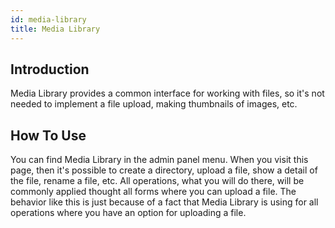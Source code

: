 ```yaml
---
id: media-library
title: Media Library
---
```


## Introduction

Media Library provides a common interface for working with files, so it's not needed to implement a file upload, making
thumbnails of images, etc.

## How To Use

You can find Media Library in the admin panel menu. When you visit this page, then it's possible to create a directory,
upload a file, show a detail of the file, rename a file, etc. All operations, what you will do there, will be commonly applied
thought all forms where you can upload a file. The behavior like this is just because of a fact that Media Library is using
for all operations where you have an option for uploading a file.